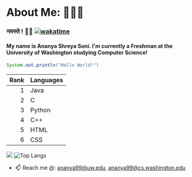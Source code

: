 # About Me: 👩🏽‍💻
### नमस्ते ! 👋🏾 [![wakatime](https://wakatime.com/badge/user/018d09cd-583e-4baa-83db-e641cdd223d7.svg)](https://wakatime.com/@018d09cd-583e-4baa-83db-e641cdd223d7)
#### My name is Ananya Shreya Soni. I'm currently a Freshman at the University of Washington studying Computer Science!
```java
System.out.println("Hello World!")
```
| Rank |   Languages   |
|-----:|---------------|                                                                                                                     
|     1|  Java         |
|     2|  C            |
|     3|  Python       |
|     4|  C++          |
|     5|  HTML         |
|     6|  CSS          |

![](https://github-readme-stats.vercel.app/api?username=ananyasoni&theme=material-palenight&bg_color=00000000&rank_icon=github&line_height=20)
![Top Langs](https://github-readme-stats.vercel.app/api/top-langs/?username=ananyasoni&size_weight=0.5&count_weight=0.5&theme=material-palenight&layout=compact&bg_color=00000000)

<!--START_SECTION_LINES_OF_CODE:readme-info-->
<!--END_SECTION_LINES_OF_CODE:readme-info-->

- 📫 Reach me @: ananya99@uw.edu, ananya99@cs.washington.edu

<!--
**ananyasoni/ananyasoni** is a ✨ _special_ ✨ repository because its `README.md` (this file) appears on your GitHub profile.

Here are some ideas to get you started:

- 🔭 I’m currently working on ...
- 🌱 I’m currently learning ...
- 👯 I’m looking to collaborate on ...
- 🤔 I’m looking for help with ...
- 💬 Ask me about ...
- 📫 How to reach me: ...
- 😄 Pronouns: ...
- ⚡ Fun fact: ...
-->
